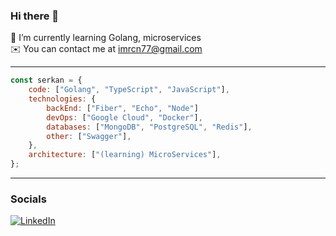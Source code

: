 ### Hi there 👋

🌱 I’m currently learning Golang, microservices<br>
✉️ You can contact me at imrcn77@gmail.com<br>

---
```javascript
const serkan = {
    code: ["Golang", "TypeScript", "JavaScript"],
    technologies: {
        backEnd: ["Fiber", "Echo", "Node"]
        devOps: ["Google Cloud", "Docker"],
        databases: ["MongoDB", "PostgreSQL", "Redis"],
        other: ["Swagger"],
    },
    architecture: ["(learning) MicroServices"],
};
```

---
### Socials
[![LinkedIn](https://img.shields.io/badge/LinkedIn-%230077B5.svg?logo=linkedin&logoColor=white)](https://linkedin.com/in/mrcn)

